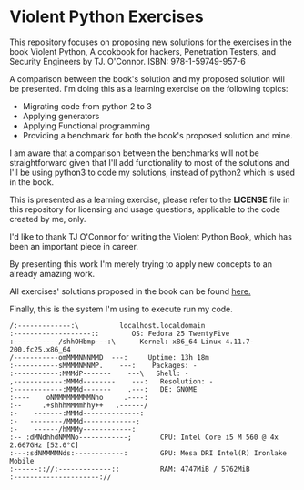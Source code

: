 # Violent Python Exercises  
This repository focuses on proposing new solutions for the exercises in the book Violent Python, A cookbook for hackers, Penetration Testers, and Security Engineers by TJ. O'Connor. ISBN: 978-1-59749-957-6

A comparison between the book's solution and my proposed solution will be presented. I'm doing this as a learning exercise on the following topics:
  * Migrating code from python 2 to 3  
  * Applying generators  
  * Applying Functional programming
  * Providing a benchmark for both the book's proposed solution and mine.

I am aware that a comparison between the benchmarks will not be straightforward given that I'll add functionality to most of the solutions and I'll be using python3 to code my solutions, instead of python2 which is used in the book.

This is presented as a learning exercise, please refer to the **LICENSE** file in this repository for licensing and usage questions, applicable to the code created by me, only.

I'd like to thank TJ O'Connor for writing the Violent Python Book, which has been an important piece in career.  

By presenting this work I'm merely trying to apply new concepts to an already amazing work.    

All exercises' solutions proposed in the book can be found [here.](https://booksite.elsevier.com/9781597499576/chapters.php)

Finally, this is the system I'm using to execute run my code.
```
/:-------------:\          localhost.localdomain
:-------------------::        OS: Fedora 25 TwentyFive
:-----------/shhOHbmp---:\      Kernel: x86_64 Linux 4.11.7-200.fc25.x86_64
/-----------omMMMNNNMMD  ---:     Uptime: 13h 18m
:-----------sMMMMNMNMP.    ---:    Packages: -
:-----------:MMMdP-------    ---\   Shell: -
,------------:MMMd--------    ---:   Resolution: -
:------------:MMMd-------    .---:   DE: GNOME
:----    oNMMMMMMMMMNho     .----:   
:--     .+shhhMMMmhhy++   .------/   
:-    -------:MMMd--------------:    
:-   --------/MMMd-------------;     
:-    ------/hMMMy------------:      
:-- :dMNdhhdNMMNo------------;       CPU: Intel Core i5 M 560 @ 4x 2.667GHz [52.0°C]
:---:sdNMMMMNds:------------:        GPU: Mesa DRI Intel(R) Ironlake Mobile
:------:://:-------------::          RAM: 4747MiB / 5762MiB
:---------------------://           
```
